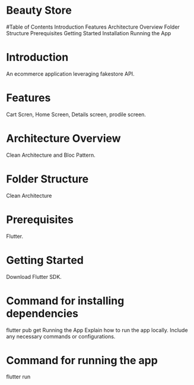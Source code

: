 # Beauty Store

#Table of Contents
Introduction
Features
Architecture Overview
Folder Structure
Prerequisites
Getting Started
Installation
Running the App


# Introduction
An ecommerce application leveraging fakestore API.

# Features
Cart Scren, 
Home Screen, 
Details screen, 
prodile screen.

# Architecture Overview
Clean Architecture and Bloc Pattern.

# Folder Structure
Clean Architecture

# Prerequisites
Flutter.

# Getting Started
Download Flutter SDK.


# Command for installing dependencies
flutter pub get
Running the App
Explain how to run the app locally. Include any necessary commands or configurations.


# Command for running the app
flutter run


